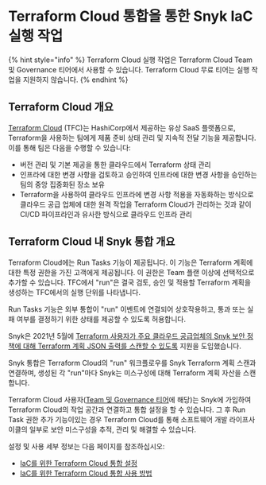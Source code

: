 # Terraform Cloud 통합을 통한 Snyk IaC 실행 작업

{% hint style="info" %}
Terraform Cloud 실행 작업은 Terraform Cloud Team 및 Governance 티어에서 사용할 수 있습니다. Terraform Cloud 무료 티어는 실행 작업을 지원하지 않습니다.
{% endhint %}

## Terraform Cloud 개요

[Terraform Cloud](https://www.terraform.io/cloud) (TFC)는 HashiCorp에서 제공하는 유상 SaaS 플랫폼으로, Terraform을 사용하는 팀에게 제품 준비 상태 관리 및 지속적 전달 기능을 제공합니다. 이를 통해 팀은 다음을 수행할 수 있습니다:

- 버전 관리 및 기본 제공을 통한 클라우드에서 Terraform 상태 관리
- 인프라에 대한 변경 사항을 검토하고 승인하여 인프라에 대한 변경 사항을 승인하는 팀의 중앙 집중화된 장소 보유
- Terraform을 사용하여 클라우드 인프라에 변경 사항 적용을 자동화하는 방식으로 클라우드 공급 업체에 대한 원격 작업을 Terraform Cloud가 관리하는 것과 같이 CI/CD 파이프라인과 유사한 방식으로 클라우드 인프라 관리

## **Terraform Cloud 내 Snyk 통합 개요**

Terraform Cloud에는 Run Tasks 기능이 제공됩니다. 이 기능은 Terraform 계획에 대한 특정 권한을 가진 고객에게 제공됩니다. 이 권한은 Team 플랜 이상에 선택적으로 추가할 수 있습니다. TFC에서 "run"은 결국 검토, 승인 및 적용할 Terraform 계획을 생성하는 TFC에서의 실행 단위를 나타냅니다.

Run Tasks 기능은 외부 통합이 "run" 이벤트에 연결되어 상호작용하고, 통과 또는 실패 여부를 결정하기 위한 상태를 제공할 수 있도록 허용합니다.

Snyk은 2021년 5월에 [Terraform 사용자가 주요 클라우드 공급업체의 Snyk 보안 정책에 대해 Terraform 계획 JSON 출력를 스캔할 수 있도록](https://snyk.io/blog/prevent-cloud-misconfigurations-hashicorp-terraform-snyk-iac/) 지원을 도입했습니다.

Snyk 통합은 Terraform Cloud의 "run" 워크플로우를 Snyk Terraform 계획 스캔과 연결하며, 생성된 각 "run"마다 Snyk는 미스구성에 대해 Terraform 계획 자산을 스캔합니다.

Terraform Cloud 사용자([Team 및 Governance 티어](https://www.hashicorp.com/products/terraform/pricing)에 해당)는 Snyk에 가입하여 Terraform Cloud의 작업 공간과 연결하고 통합 설정을 할 수 있습니다. 그 후 Run Task 권한 추가 기능이있는 경우 Terraform Cloud를 통해 소프트웨어 개발 라이프사이클의 일부로 보안 미스구성을 추적, 관리 및 해결할 수 있습니다.

설정 및 사용 세부 정보는 다음 페이지를 참조하십시오:

- [IaC를 위한 Terraform Cloud 통합 설정](set-up-the-terraform-cloud-integration-for-iac.md)
- [IaC를 위한 Terraform Cloud 통합 사용 방법](how-to-use-the-terraform-cloud-integration-for-iac.md)